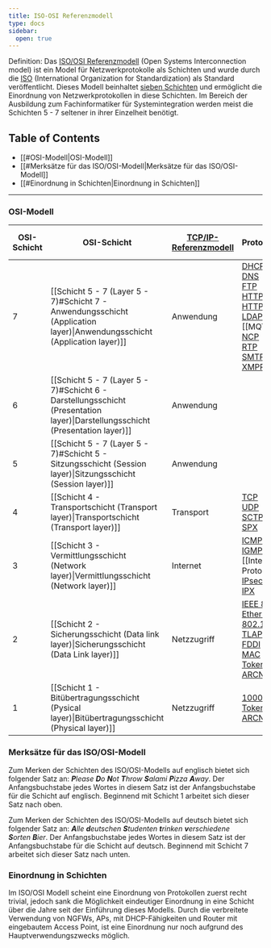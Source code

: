 ```yaml
---
title: ISO-OSI Referenzmodell
type: docs
sidebar:
  open: true
---
```



Definition: Das [ISO/OSI Referenzmodell](https://de.wikipedia.org/wiki/OSI-Modell) (Open Systems Interconnection model) ist ein Model für Netzwerkprotokolle als Schichten und wurde durch die [ISO](https://de.wikipedia.org/wiki/International_Organization_for_Standardization) (International Organization for Standardization) als Standard veröffentlicht. Dieses Modell beinhaltet <u>sieben Schichten</u> und ermöglicht die Einordnung von Netzwerkprotokollen in diese Schichten. Im Bereich der Ausbildung zum Fachinformatiker für Systemintegration werden meist die Schichten 5 - 7 seltener in ihrer Einzelheit benötigt.

## Table of Contents

- [[#OSI-Modell|OSI-Modell]]
- [[#Merksätze für das ISO/OSI-Modell|Merksätze für das ISO/OSI-Modell]]
- [[#Einordnung in Schichten|Einordnung in Schichten]]


---
### OSI-Modell
| OSI-Schicht | OSI-Schicht                                                                                                                    | [TCP/IP-Referenzmodell](https://de.wikipedia.org/wiki/Internetprotokollfamilie#TCP/IP-Referenzmodell "Internetprotokollfamilie") | Protokollbeispiele                                                                                                                                                                                                                                                                                                                                                                                                                                                                                                                                                                                                                                                                                                                                                                                                                                                                                                                                                                                                                                                                                  | [[Protocol data unit (PDU)\|PDU]]                                                                                                                                | Kopplungselemente                                                                                                                                                                                                                                                                       |
| ----------- | ------------------------------------------------------------------------------------------------------------------------------ | -------------------------------------------------------------------------------------------------------------------------------- | --------------------------------------------------------------------------------------------------------------------------------------------------------------------------------------------------------------------------------------------------------------------------------------------------------------------------------------------------------------------------------------------------------------------------------------------------------------------------------------------------------------------------------------------------------------------------------------------------------------------------------------------------------------------------------------------------------------------------------------------------------------------------------------------------------------------------------------------------------------------------------------------------------------------------------------------------------------------------------------------------------------------------------------------------------------------------------------------------- | ---------------------------------------------------------------------------------------------------------------------------------------------------------------- | --------------------------------------------------------------------------------------------------------------------------------------------------------------------------------------------------------------------------------------------------------------------------------------- |
| 7           | [[Schicht 5 - 7 (Layer 5 - 7)#Schicht 7 - Anwendungsschicht (Application layer)\|Anwendungsschicht (Application layer)]]       | Anwendung                                                                                                                        | [DHCP](https://de.wikipedia.org/wiki/Dynamic_Host_Configuration_Protocol "Dynamic Host Configuration Protocol")  <br>[DNS](https://de.wikipedia.org/wiki/Domain_Name_System "Domain Name System")  <br>[FTP](https://de.wikipedia.org/wiki/File_Transfer_Protocol "File Transfer Protocol")  <br>[HTTP](https://de.wikipedia.org/wiki/Hypertext_Transfer_Protocol "Hypertext Transfer Protocol")  <br>[HTTPS](https://de.wikipedia.org/wiki/Hypertext_Transfer_Protocol_Secure "Hypertext Transfer Protocol Secure")  <br>[LDAP](https://de.wikipedia.org/wiki/Lightweight_Directory_Access_Protocol "Lightweight Directory Access Protocol")  <br>[[MQTT]]<br>[NCP](https://de.wikipedia.org/wiki/NetWare_Core_Protocol "NetWare Core Protocol")  <br>[RTP](https://de.wikipedia.org/wiki/Real-Time_Transport_Protocol "Real-Time Transport Protocol")  <br>[SMTP](https://de.wikipedia.org/wiki/Simple_Mail_Transfer_Protocol "Simple Mail Transfer Protocol")  <br>[XMPP](https://de.wikipedia.org/wiki/Extensible_Messaging_and_Presence_Protocol "Extensible Messaging and Presence Protocol") | Nutzdaten                                                                                                                                                        | [Gateway](https://de.wikipedia.org/wiki/Gateway_\(Informatik\) "Gateway (Informatik)"), [Content-Switch](https://de.wikipedia.org/wiki/Lastverteilung_\(Informatik\) "Lastverteilung (Informatik)"), [Proxy](https://de.wikipedia.org/wiki/Proxy_\(Rechnernetz\) "Proxy (Rechnernetz)") |
| 6           | [[Schicht 5 - 7 (Layer 5 - 7)#Schicht 6 - Darstellungsschicht (Presentation layer)\|Darstellungsschicht (Presentation layer)]] | Anwendung                                                                                                                        |                                                                                                                                                                                                                                                                                                                                                                                                                                                                                                                                                                                                                                                                                                                                                                                                                                                                                                                                                                                                                                                                                                     | Nutzdaten                                                                                                                                                        |                                                                                                                                                                                                                                                                                         |
| 5           | [[Schicht 5 - 7 (Layer 5 - 7)#Schicht 5 - Sitzungsschicht (Session layer)\|Sitzungsschicht (Session layer)]]                   | Anwendung                                                                                                                        |                                                                                                                                                                                                                                                                                                                                                                                                                                                                                                                                                                                                                                                                                                                                                                                                                                                                                                                                                                                                                                                                                                     | Nutzdaten                                                                                                                                                        |                                                                                                                                                                                                                                                                                         |
| 4           | [[Schicht 4 - Transportschicht (Transport layer)\|Transportschicht (Transport layer)]]                                         | Transport                                                                                                                        | [TCP](https://de.wikipedia.org/wiki/Transmission_Control_Protocol "Transmission Control Protocol")  <br>[UDP](https://de.wikipedia.org/wiki/User_Datagram_Protocol "User Datagram Protocol")  <br>[SCTP](https://de.wikipedia.org/wiki/Stream_Control_Transmission_Protocol "Stream Control Transmission Protocol")  <br>[SPX](https://de.wikipedia.org/wiki/Sequenced_Packet_Exchange "Sequenced Packet Exchange")                                                                                                                                                                                                                                                                                                                                                                                                                                                                                                                                                                                                                                                                                 | [TCP Segmente](https://de.wikipedia.org/wiki/OSI-Modell#Schicht_4_–_Transportschicht)  <br>[UDP Datagramme](https://de.wikipedia.org/wiki/Datagramm "Datagramm") |                                                                                                                                                                                                                                                                                         |
| 3           | [[Schicht 3 - Vermittlungsschicht (Network layer)\|Vermittlungsschicht (Network layer)]]                                       | Internet                                                                                                                         | [ICMP](https://de.wikipedia.org/wiki/Internet_Control_Message_Protocol "Internet Control Message Protocol")  <br>[IGMP](https://de.wikipedia.org/wiki/Internet_Group_Management_Protocol "Internet Group Management Protocol")  <br>[[Internet Protocol]]<br>[IPsec](https://de.wikipedia.org/wiki/IPsec "IPsec")  <br>[IPX](https://de.wikipedia.org/wiki/Internetwork_Packet_Exchange "Internetwork Packet Exchange")                                                                                                                                                                                                                                                                                                                                                                                                                                                                                                                                                                                                                                                                             | [Pakete](https://de.wikipedia.org/wiki/Datenpaket "Datenpaket")                                                                                                  | [Router](https://de.wikipedia.org/wiki/Router "Router"), [Layer-3-Switch](https://de.wikipedia.org/wiki/Layer-3-Switch "Layer-3-Switch")                                                                                                                                                |
| 2           | [[Schicht 2 - Sicherungsschicht (Data link layer)\|Sicherungsschicht (Data Link layer)]]                                       | Netzzugriff                                                                                                                      | [IEEE 802.3 Ethernet](https://de.wikipedia.org/wiki/Ethernet "Ethernet")[IEEE 802.11 WLAN](https://de.wikipedia.org/wiki/IEEE_802.11 "IEEE 802.11")<br>[TLAP](https://de.wikipedia.org/wiki/TokenTalk_Link_Access_Protocol "TokenTalk Link Access Protocol")  <br>[FDDI](https://de.wikipedia.org/wiki/Fiber_Distributed_Data_Interface "Fiber Distributed Data Interface")  <br>[MAC](https://de.wikipedia.org/wiki/Media_Access_Control "Media Access Control")  <br>[Token Ring](https://de.wikipedia.org/wiki/Token_Ring "Token Ring")  <br>[ARCNET](https://de.wikipedia.org/wiki/ARCNET "ARCNET")                                                                                                                                                                                                                                                                                                                                                                                                                                                                                             | [Frames](https://de.wikipedia.org/wiki/Datenframe "Datenframe")                                                                                                  | [Bridge](https://de.wikipedia.org/wiki/Bridge_\(Netzwerk\) "Bridge (Netzwerk)"), [Switch](https://de.wikipedia.org/wiki/Switch_\(Netzwerktechnik\) "Switch (Netzwerktechnik)"), [Access Point](https://de.wikipedia.org/wiki/Wireless_Access_Point "Wireless Access Point")             |
| 1           | [[Schicht 1 - Bitübertragungsschicht (Pysical layer)\|Bitübertragungsschicht (Physical layer)]]                                | Netzzugriff                                                                                                                      | [1000BASE-T](https://de.wikipedia.org/wiki/Ethernet#Gigabit-Ethernet "Ethernet")  <br>[Token Ring](https://de.wikipedia.org/wiki/Token_Ring "Token Ring")  <br>[ARCNET](https://de.wikipedia.org/wiki/ARCNET "ARCNET")                                                                                                                                                                                                                                                                                                                                                                                                                                                                                                                                                                                                                                                                                                                                                                                                                                                                              | [Bits](https://de.wikipedia.org/wiki/Bit "Bit"), [Symbole](https://de.wikipedia.org/wiki/Symbol_\(Nachrichtentechnik\) "Symbol (Nachrichtentechnik)")            | [Netzwerkkabel](https://de.wikipedia.org/wiki/Patchkabel "Patchkabel"), [Repeater](https://de.wikipedia.org/wiki/Repeater "Repeater"), [Hub](https://de.wikipedia.org/wiki/Hub_\(Netzwerktechnik\) "Hub (Netzwerktechnik)")                                                             |
### Merksätze für das ISO/OSI-Modell
Zum Merken der Schichten des ISO/OSI-Modells auf englisch bietet sich folgender Satz an:
***P**lease **D**o **N**ot **T**hrow **S**alami **P**izza **A**way*.
Der Anfangsbuchstabe jedes Wortes in diesem Satz ist der Anfangsbuchstabe für die Schicht auf englisch. Beginnend mit Schicht 1 arbeitet sich dieser Satz nach oben.

Zum Merken der Schichten des ISO/OSI-Modells auf deutsch bietet sich folgender Satz an:
***A**lle **d**eutschen **S**tudenten **t**rinken **v**erschiedene **S**orten **B**ier*.
Der Anfangsbuchstabe jedes Wortes in diesem Satz ist der Anfangsbuchstabe für die Schicht auf deutsch. Beginnend mit Schicht 7 arbeitet sich dieser Satz nach unten.

### Einordnung in Schichten
Im ISO/OSI Modell scheint eine Einordnung von Protokollen zuerst recht trivial, jedoch sank die Möglichkeit eindeutiger Einordnung in eine Schicht über die Jahre seit der Einführung dieses Modells. Durch die verbreitete Verwendung von NGFWs, APs, mit DHCP-Fähigkeiten und Router mit eingebautem Access Point, ist eine Einordnung nur noch aufgrund des Hauptverwendungszwecks möglich.